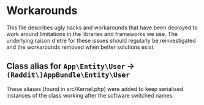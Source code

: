 Workarounds
===

This file describes ugly hacks and workarounds that have been deployed to work
around limitations in the libraries and frameworks we use. The underlying raison
d'etre for these issues should regularly be reinvestigated and the workarounds
removed when better solutions exist.

## Class alias for `App\Entity\User` -> `(Raddit\)AppBundle\Entity\User`

These aliases (found in src/Kernel.php) were added to keep serialised instances
of the class working after the software switched names.

